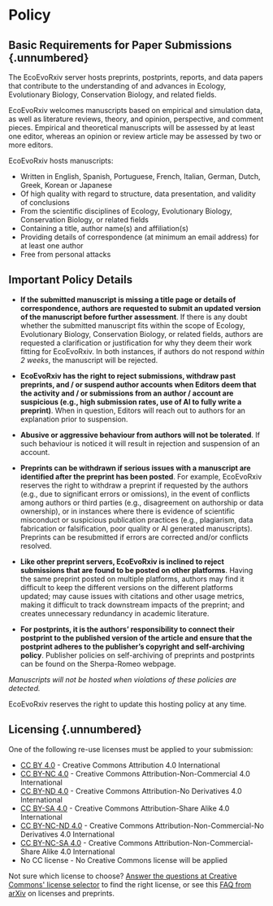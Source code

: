 # Policy

## Basic Requirements for Paper Submissions {.unnumbered}

The EcoEvoRxiv server hosts preprints, postprints, reports, and data papers that contribute to the understanding of and advances in Ecology, Evolutionary Biology, Conservation Biology, and related fields.

EcoEvoRxiv welcomes manuscripts based on empirical and simulation data, as well as literature reviews, theory, and opinion, perspective, and comment pieces. Empirical and theoretical manuscripts will be assessed by at least one editor, whereas an opinion or review article may be assessed by two or more editors.

EcoEvoRxiv hosts manuscripts:

-   Written in English, Spanish, Portuguese, French, Italian, German, Dutch, Greek, Korean or Japanese
-   Of high quality with regard to structure, data presentation, and validity of conclusions
-   From the scientific disciplines of Ecology, Evolutionary Biology, Conservation Biology, or related fields
-   Containing a title, author name(s) and affiliation(s)
-   Providing details of correspondence (at minimum an email address) for at least one author
-   Free from personal attacks

## Important Policy Details

- **If the submitted manuscript is missing a title page or details of correspondence, authors are requested to submit an updated version of the manuscript before further assessment**. If there is any doubt whether the submitted manuscript fits within the scope of Ecology, Evolutionary Biology, Conservation Biology, or related fields, authors are requested a clarification or justification for why they deem their work fitting for EcoEvoRxiv. In both instances, if authors do not respond *within 2 weeks*, the manuscript will be rejected.

- **EcoEvoRxiv has the right to reject submissions, withdraw past preprints, and / or suspend author accounts when Editors deem that the activity and / or submissions from an author / account are suspicious (e.g., high submission rates, use of AI to fully write a preprint)**. When in question, Editors will reach out to authors for an explanation prior to suspension. 

- **Abusive or aggressive behaviour from authors will not be tolerated**. If such behaviour is noticed it will result in rejection and suspension of an account.

- **Preprints can be withdrawn if serious issues with a manuscript are identified after the preprint has been posted**. For example, EcoEvoRxiv reserves the right to withdraw a preprint if requested by the authors (e.g., due to significant errors or omissions), in the event of conflicts among authors or third parties (e.g., disagreement on authorship or data ownership), or in instances where there is evidence of scientific misconduct or suspicious publication practices (e.g., plagiarism, data fabrication or falsification, poor quality or AI generated manuscripts). Preprints can be resubmitted if errors are corrected and/or conflicts resolved.

- **Like other preprint servers, EcoEvoRxiv is inclined to reject submissions that are found to be posted on other platforms**. Having the same preprint posted on multiple platforms, authors may find it difficult to keep the different versions on the different platforms updated; may cause issues with citations and other usage metrics, making it difficult to track downstream impacts of the preprint; and creates unnecessary redundancy in academic literature.

- **For postprints, it is the authors’ responsibility to connect their postprint to the published version of the article and ensure that the postprint adheres to the publisher’s copyright and self-archiving policy**. Publisher policies on self-archiving of preprints and postprints can be found on the Sherpa-Romeo webpage.

*Manuscripts will not be hosted when violations of these policies are detected.* 

EcoEvoRxiv reserves the right to update this hosting policy at any time.

## Licensing {.unnumbered}

One of the following re-use licenses must be applied to your submission:

-   [CC BY 4.0](https://creativecommons.org/licenses/by/4.0/) - Creative Commons Attribution 4.0 International
-   [CC BY-NC 4.0](https://creativecommons.org/licenses/by-nc/4.0/) - Creative Commons Attribution-Non-Commercial 4.0 International
-   [CC BY-ND 4.0](https://creativecommons.org/licenses/by-nd/4.0/) - Creative Commons Attribution-No Derivatives 4.0 International
-   [CC BY-SA 4.0](https://creativecommons.org/licenses/by-sa/4.0/) - Creative Commons Attribution-Share Alike 4.0 International
-   [CC BY-NC-ND 4.0](https://creativecommons.org/licenses/by-nc-nd/4.0/) - Creative Commons Attribution-Non-Commercial-No Derivatives 4.0 International
-   [CC BY-NC-SA 4.0](https://creativecommons.org/licenses/by-nc-sa/4.0/) - Creative Commons Attribution-Non-Commercial-Share Alike 4.0 International
-   No CC license - No Creative Commons license will be applied

Not sure which license to choose? [Answer the questions at Creative Commons' license selector](https://creativecommons.org/choose/) to find the right license, or see this [FAQ from arXiv](https://arxiv.org/help/license) on licenses and preprints.
